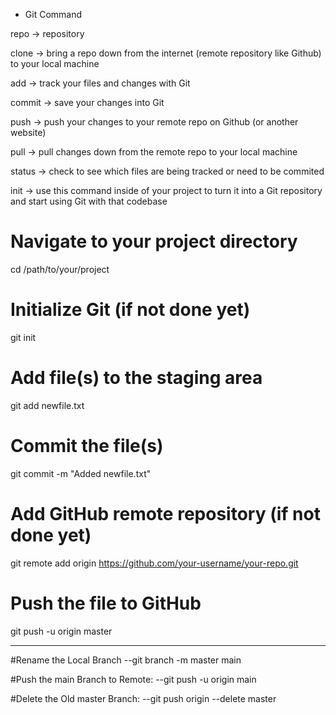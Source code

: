 - Git Command 

repo -> repository

clone -> bring a repo down from the internet (remote repository like Github) to your local machine

add -> track your files and changes with Git

commit -> save your changes into Git

push -> push your changes to your remote repo on Github (or another website)

pull -> pull changes down from the remote repo to your local machine

status -> check to see which files are being tracked or need to be commited

init -> use this command inside of your project to turn it into a Git repository and start using Git with that codebase




# Navigate to your project directory
cd /path/to/your/project

# Initialize Git (if not done yet)
git init

# Add file(s) to the staging area
git add newfile.txt

# Commit the file(s)
git commit -m "Added newfile.txt"

# Add GitHub remote repository (if not done yet)
git remote add origin https://github.com/your-username/your-repo.git

# Push the file to GitHub
git push -u origin master



-----------------------------------------------------------------------

#Rename the Local Branch
--git branch -m master main

#Push the main Branch to Remote:
--git push -u origin main

#Delete the Old master Branch:
--git push origin --delete master
